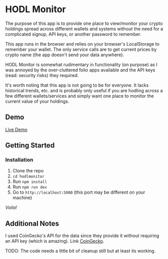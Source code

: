 # HODL Monitor

The purpose of this app is to provide one place to view/monitor your crypto holdings spread across different wallets and systems without the need for a complicated signup, API keys, or another password to remember.

This app runs in the browser and relies on your browser's LocalStorage to remember your wallet. The only service calls are to get current prices by crypto name (the app doesn't send your data anywhere).

HODL Monitor is somewhat rudimentary in functionality (on purpose) as I was annoyed by the over-cluttered folio apps available and the API keys (read: security risks) they required.

It's worth noting that this app is not going to be for everyone. It lacks historical trends, etc. and is probably only useful if you are hodling across a few different wallets/services and simply want one place to monitor the current value of your holdings.

## Demo

[Live Demo](https://hodl.lutterloh.dev)

## Getting Started

### Installation

1. Clone the repo
2. `cd hodlmonitor`
3. Run `npm install`
4. Run `npm run dev`
5. Go to `http://localhost:5000` (this port may be different on your machine)

_Voila!_

## Additional Notes

I used CoinGecko's API for the data since they provide it without requiring an API key (which is amazing). Link [CoinGecko](https://www.coingecko.com/en/api).

TODO: The code needs a little bit of cleanup still but at least its working.
